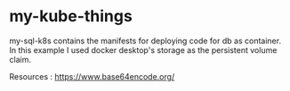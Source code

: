 # my-kube-things

my-sql-k8s contains the manifests for deploying code for db as container. In this example I used docker desktop's storage as the persistent volume claim. 

Resources : 
https://www.base64encode.org/
